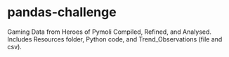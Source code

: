 # pandas-challenge
Gaming Data from Heroes of Pymoli Compiled, Refined, and Analysed. Includes Resources folder, Python code, and Trend_Observations (file and csv).
